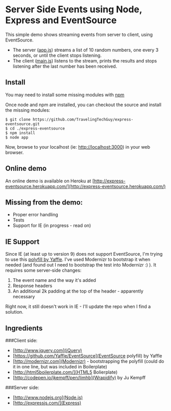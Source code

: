 Server Side Events using Node, Express and EventSource
======================================================

This simple demo shows streaming events from server to client, using EventSource.

* The server ([app.js](https://github.com/TravelingTechGuy/express-eventsource/blob/master/app.js)) streams a list of 10 random numbers, one every 3 seconds, or until the client stops listening.
* The client ([main.js](https://github.com/TravelingTechGuy/express-eventsource/blob/master/public/javascripts/main.js)) listens to the stream, prints the results and stops listening after the last number has been received.


Install
-------
You may need to install some missing modules with [npm](http://npmjs.org/)

Once node and npm are installed, you can checkout the source and install the missing modules:

	$ git clone https://github.com/TravelingTechGuy/express-eventsource.git
	$ cd ./express-eventsource
	$ npm install
	$ node app

Now, browse to your localhost (ie: [http://localhost:3000](http://localhost:3000)) in your web browser.

Online demo
-----------
An online demo is available on Heroku at [http://express-eventsource.herokuapp.com/](http://express-eventsource.herokuapp.com/)

Missing from the demo:
----------------------
+ Proper error handling
+ Tests
+ Support for IE (in progress - read on)


IE Support
----------
Since IE (at least up to version 9) does not support EventSource, I'm trying to use this [polyfill by Yaffle](https://github.com/Yaffle/EventSource).
I've used Modernizr to bootstrap it when needed (and found out I need to bootstrap the test into Modernizr :) ).
It requires some server-side changes:

1. The event name and the way it's added
2. Response headers
3. An additional 2k padding at the top of the header - apparently necessary

Right now, it still doesn't work in IE - I'll update the repo when I find a solution. 

Ingredients
-----------
###Client side:
+ [http://www.jquery.com](jQuery)
+ [https://github.com/Yaffle/EventSource](EventSource polyfill) by Yaffle
+ [http://modernizr.com](Modernizr) - bootstrapping the polyfill (could do it in one line, but was included in Boilerplate)
+ [http://html5boilerplate.com/](HTML5 Bolierplate)
+ [http://codepen.io/jkempff/pen/Iimhb](Wrapidify) by Ju Kempff
                
###Server side:
+ [http://www.nodejs.org](Node.js)
+ [http://expressjs.com/](Express)
